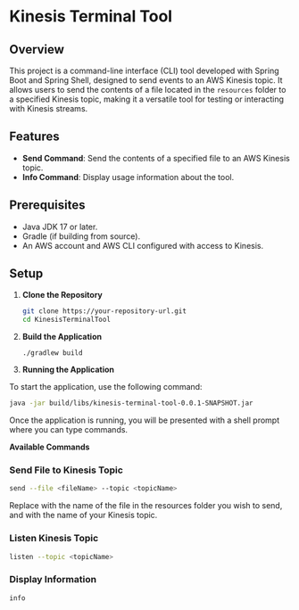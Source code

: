 # Kinesis Terminal Tool

## Overview

This project is a command-line interface (CLI) tool developed with Spring Boot and Spring Shell, designed to send events to an AWS Kinesis topic. It allows users to send the contents of a file located in the `resources` folder to a specified Kinesis topic, making it a versatile tool for testing or interacting with Kinesis streams.

## Features

- **Send Command**: Send the contents of a specified file to an AWS Kinesis topic.
- **Info Command**: Display usage information about the tool.

## Prerequisites

- Java JDK 17 or later.
- Gradle (if building from source).
- An AWS account and AWS CLI configured with access to Kinesis.

## Setup

1. **Clone the Repository**

   ```bash
   git clone https://your-repository-url.git
   cd KinesisTerminalTool

2. **Build the Application**
    ```
   ./gradlew build 
   ```
3. **Running the Application**

To start the application, use the following command:
```bash
java -jar build/libs/kinesis-terminal-tool-0.0.1-SNAPSHOT.jar
```
Once the application is running, you will be presented with a shell prompt where you can type commands.

**Available Commands**
### Send File to Kinesis Topic
```bash
send --file <fileName> --topic <topicName>
```
Replace <fileName> with the name of the file in the resources folder you wish to send, and <topicName> with the name of your Kinesis topic.

### Listen Kinesis Topic
```bash
listen --topic <topicName>
```

### Display Information
```bash
info
```

